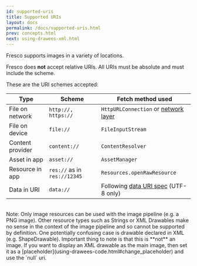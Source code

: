 ```yaml
---
id: supported-uris
title: Supported URIs
layout: docs
permalink: /docs/supported-uris.html
prev: concepts.html
next: using-drawees-xml.html
---
```


Fresco supports images in a variety of locations. 

Fresco does **not** accept relative URIs. All URIs must be absolute and must include the scheme.

These are the URI schemes accepted:


| Type | Scheme | Fetch method used
| ---------------- | ------- | ------------- |
| File on network | `http://,` `https://` | `HttpURLConnection` or [network layer](using-other-network-layers.html) |
| File on device | `file://` | `FileInputStream` | 
| Content provider | `content://` | `ContentResolver` |
| Asset in app | `asset://` | `AssetManager` |
| Resource in app | `res://` as in `res://12345` | `Resources.openRawResource` |
| Data in URI | `data://` | Following [data URI spec](http://tools.ietf.org/html/rfc2397) (UTF-8 only) |

<br/>
Note: Only image resources can be used with the image pipeline (e.g. a PNG image). Other resource types such as Strings or XML Drawables make no sense in the context of the image pipeline and so cannot be supported by definition. One potentially confusing case is drawable declared in XML (e.g. ShapeDrawable). Important thing to note is that this is **not** an image. If you want to display an XML drawable as the main image, then set it as a [placeholder](using-drawees-code.html#change_placeholder) and use the `null` uri.

